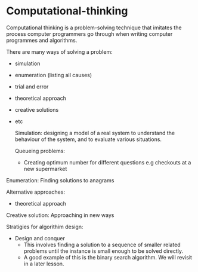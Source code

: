 # Computational-thinking

Computational thinking is a problem-solving technique that imitates the process computer programmers go through when writing computer programmes and algorithms.

There are many ways of solving a problem:

- simulation
- enumeration (listing all causes)
- trial and error
- theoretical approach
- creative solutions
- etc

  Simulation: designing a model of a real system to understand the behaviour of the system, and to evaluate various situations.

  Queueing problems:

  - Creating optimum number for different questions e.g checkouts at a new supermarket

Enumeration: Finding solutions to anagrams

Alternative approaches:

- theoretical approach

Creative solution: Approaching in new ways

Stratigies for algorithim design:

- Design and conquer
  - This involves finding a solution to a sequence of smaller related problems until the instance is small enough to be solved directly.
  - A good example of this is the binary search algorithm. We will revisit in a later lesson.
